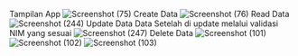 Tampilan App
![Screenshot (75)](https://github.com/user-attachments/assets/89208367-339c-49dd-8e79-9f9e6bf66e3d)
Create Data
![Screenshot (76)](https://github.com/user-attachments/assets/44a4ef61-d8e5-40ec-bb23-e337d96d2e9d)
Read Data
![Screenshot (244)](https://github.com/user-attachments/assets/bb8769ff-9a89-4968-8e4b-6717868b7dac)
Update Data
Data Setelah di update melalui validasi NIM yang sesuai
![Screenshot (247)](https://github.com/user-attachments/assets/6c9260dc-d0e9-4a1b-a3c8-fc4356314103)
Delete Data
![Screenshot (101)](https://github.com/user-attachments/assets/7385dd9a-bdd7-4059-8c6a-db3de79df983)
![Screenshot (102)](https://github.com/user-attachments/assets/b61a35a1-448d-48e8-9b02-7ec064d55e06)
![Screenshot (103)](https://github.com/user-attachments/assets/0b15e438-743c-4816-a98c-f1d645a3447d)

